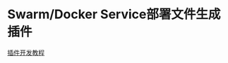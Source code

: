 # Swarm/Docker Service部署文件生成插件

[插件开发教程](http://maven.apache.org/guides/plugin/guide-java-plugin-development.html)